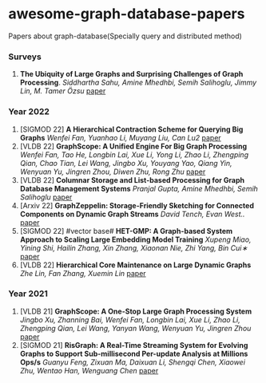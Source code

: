 # awesome-graph-database-papers
Papers about graph-database(Specially query and distributed method)

### Surveys
1. **The Ubiquity of Large Graphs and Surprising Challenges of Graph Processing**. *Siddhartha Sahu, Amine Mhedhbi, Semih Salihoglu, Jimmy Lin, M. Tamer Özsu* [paper](http://www.vldb.org/pvldb/vol11/p420-sahu.pdf)

### Year 2022
1. [SIGMOD 22] **A Hierarchical Contraction Scheme for Querying Big Graphs** *Wenfei Fan, Yuanhao Li, Muyang Liu, Can Lu2* [paper](https://dl.acm.org/doi/abs/10.1145/3514221.3517862)
2. [VLDB 22] **GraphScope: A Unified Engine For Big Graph Processing** *Wenfei Fan, Tao He, Longbin Lai, Xue Li, Yong Li, Zhao Li, Zhengping Qian, Chao Tian, Lei
Wang, Jingbo Xu, Youyang Yao, Qiang Yin, Wenyuan Yu, Jingren Zhou, Diwen Zhu, Rong Zhu* [paper](https://dl.acm.org/doi/abs/10.14778/3476311.3476369)
3. [VLDB 22] **Columnar Storage and List-based Processing for Graph Database Management Systems** *Pranjal Gupta, Amine Mhedhbi, Semih Salihoglu* [paper](https://dl.acm.org/doi/abs/10.14778/3476249.3476297)
4. [Arxiv 22] **GraphZeppelin: Storage-Friendly Sketching for Connected Components on Dynamic Graph Streams** *David Tench, Evan West..* [paper](https://arxiv.org/abs/2203.14927)
5. [SIGMOD 22] #vector base# **HET-GMP: A Graph-based System Approach to Scaling Large
Embedding Model Training** *Xupeng Miao, Yining Shi, Hailin Zhang, Xin Zhang, Xiaonan Nie, Zhi Yang, Bin Cui∗* [paper](https://dl.acm.org/doi/abs/10.1145/3514221.3517902)
6. [VLDB 22] **Hierarchical Core Maintenance on Large Dynamic Graphs** *Zhe Lin, Fan Zhang, Xuemin Lin* [paper](https://dl.acm.org/doi/abs/10.14778/3446095.3446099)


### Year 2021
1. [VLDB 21] **GraphScope: A One-Stop Large Graph Processing System** *Jingbo Xu, Zhanning Bai, Wenfei Fan, Longbin Lai, Xue Li, Zhao Li, Zhengping Qian, Lei Wang,
Yanyan Wang, Wenyuan Yu, Jingren Zhou* [paper](https://dl.acm.org/doi/abs/10.14778/3476311.3476324)
2. [SIGMOD 21] **RisGraph: A Real-Time Streaming System for Evolving Graphs to Support Sub-millisecond Per-update Analysis at Millions Ops/s** *Guanyu Feng, Zixuan Ma, Daixuan Li, Shengqi Chen, Xiaowei Zhu, Wentao Han, Wenguang Chen* [paper](https://dl.acm.org/doi/abs/10.1145/3448016.3457263)

